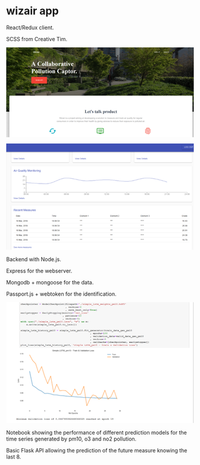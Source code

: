 # wizair app

React/Redux client.

SCSS from Creative Tim.


![Alt text](/img/LandingPage.png?raw=true "Optional Title")

![Alt text](/img/Dashboard.png?raw=true "Optional Title")



Backend with Node.js. 


Express for the webserver.


Mongodb + mongoose for the data.


Passport.js + webtoken for the identification.


![Alt text](/img/notebook.PNG?raw=true "Optional Title")

Notebook showing the performance of different prediction models for the time series generated by pm10, o3 and no2 pollution.

Basic Flask API allowing the prediction of the future measure knowing the last 8.
